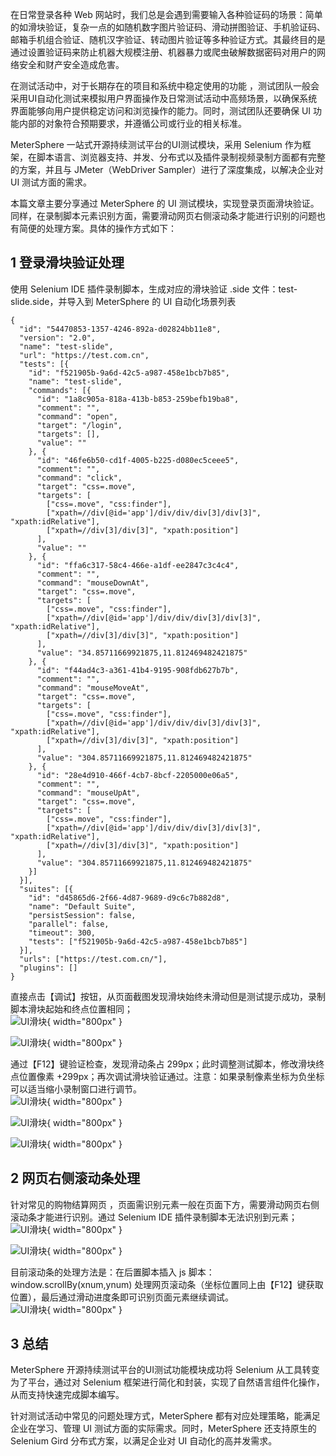 在日常登录各种 Web 网站时，我们总是会遇到需要输入各种验证码的场景：简单的如滑块验证，复杂一点的如随机数字图片验证码、滑动拼图验证、手机验证码、邮箱手机组合验证、随机汉字验证、转动图片验证等多种验证方式。其最终目的是通过设置验证码来防止机器大规模注册、机器暴力或爬虫破解数据密码对用户的网络安全和财产安全造成危害。

在测试活动中，对于长期存在的项目和系统中稳定使用的功能 ，测试团队一般会采用UI自动化测试来模拟用户界面操作及日常测试活动中高频场景，以确保系统界面能够向用户提供稳定访问和浏览操作的能力。同时，测试团队还要确保 UI 功能内部的对象符合预期要求，并遵循公司或行业的相关标准。

MeterSphere 一站式开源持续测试平台的UI测试模块，采用 Selenium 作为框架，在脚本语⾔、浏览器⽀持、并发、分布式以及插件录制视频录制⽅⾯都有完整的⽅案，并且与 JMeter（WebDriver Sampler）进行了深度集成，以解决企业对 UI 测试方面的需求。

本篇文章主要分享通过 MeterSphere 的 UI 测试模块，实现登录页面滑块验证。同样，在录制脚本元素识别方面，需要滑动网页右侧滚动条才能进行识别的问题也有简便的处理方案。具体的操作方式如下：

## 1 登录滑块验证处理

使用 Selenium IDE 插件录制脚本，生成对应的滑块验证 .side 文件：test-slide.side，并导入到 MeterSphere 的 UI 自动化场景列表
```
{
  "id": "54470853-1357-4246-892a-d02824bb11e8",
  "version": "2.0",
  "name": "test-slide",
  "url": "https://test.com.cn",
  "tests": [{
    "id": "f521905b-9a6d-42c5-a987-458e1bcb7b85",
    "name": "test-slide",
    "commands": [{
      "id": "1a8c905a-818a-413b-b853-259befb19ba8",
      "comment": "",
      "command": "open",
      "target": "/login",
      "targets": [],
      "value": ""
    }, {
      "id": "46fe6b50-cd1f-4005-b225-d080ec5ceee5",
      "comment": "",
      "command": "click",
      "target": "css=.move",
      "targets": [
        ["css=.move", "css:finder"],
        ["xpath=//div[@id='app']/div/div/div[3]/div[3]", "xpath:idRelative"],
        ["xpath=//div[3]/div[3]", "xpath:position"]
      ],
      "value": ""
    }, {
      "id": "ffa6c317-58c4-466e-a1df-ee2847c3c4c4",
      "comment": "",
      "command": "mouseDownAt",
      "target": "css=.move",
      "targets": [
        ["css=.move", "css:finder"],
        ["xpath=//div[@id='app']/div/div/div[3]/div[3]", "xpath:idRelative"],
        ["xpath=//div[3]/div[3]", "xpath:position"]
      ],
      "value": "34.85711669921875,11.812469482421875"
    }, {
      "id": "f44ad4c3-a361-41b4-9195-908fdb627b7b",
      "comment": "",
      "command": "mouseMoveAt",
      "target": "css=.move",
      "targets": [
        ["css=.move", "css:finder"],
        ["xpath=//div[@id='app']/div/div/div[3]/div[3]", "xpath:idRelative"],
        ["xpath=//div[3]/div[3]", "xpath:position"]
      ],
      "value": "304.85711669921875,11.812469482421875"
    }, {
      "id": "28e4d910-466f-4cb7-8bcf-2205000e06a5",
      "comment": "",
      "command": "mouseUpAt",
      "target": "css=.move",
      "targets": [
        ["css=.move", "css:finder"],
        ["xpath=//div[@id='app']/div/div/div[3]/div[3]", "xpath:idRelative"],
        ["xpath=//div[3]/div[3]", "xpath:position"]
      ],
      "value": "304.85711669921875,11.812469482421875"
    }]
  }],
  "suites": [{
    "id": "d45865d6-2f66-4d87-9689-d9c6c7b882d8",
    "name": "Default Suite",
    "persistSession": false,
    "parallel": false,
    "timeout": 300,
    "tests": ["f521905b-9a6d-42c5-a987-458e1bcb7b85"]
  }],
  "urls": ["https://test.com.cn/"],
  "plugins": []
}
```

直接点击【调试】按钮，从页面截图发现滑块始终未滑动但是测试提示成功，录制脚本滑块起始和终点位置相同；<br>
![UI滑块](../img/tutorial/ui_slider/调试按钮.png){ width="800px" }

![UI滑块](../img/tutorial/ui_slider/调试场景.png){ width="800px" }

通过【F12】键验证检查，发现滑动条占 299px；此时调整测试脚本，修改滑块终点位置像素 +299px；再次调试滑块验证通过。注意：如果录制像素坐标为负坐标可以适当缩小录制窗口进行调节。<br>
![UI滑块](../img/tutorial/ui_slider/F12抓取.png){ width="800px" }

![UI滑块](../img/tutorial/ui_slider/场景进行调试.png){ width="800px" }

![UI滑块](../img/tutorial/ui_slider/滑块登录成功.png){ width="800px" }

## 2 网页右侧滚动条处理
针对常见的购物结算网页 ，页面需识别元素一般在页面下方，需要滑动网页右侧滚动条才能进行识别。通过 Selenium IDE 插件录制脚本无法识别到元素；<br>
![UI滑块](../img/tutorial/ui_slider/购物滚动条.png){ width="800px" }

![UI滑块](../img/tutorial/ui_slider/MS日志.png){ width="800px" }

目前滚动条的处理方法是：在后置脚本插入 js 脚本：window.scrollBy(xnum,ynum) 处理网页滚动条（坐标位置同上由【F12】键获取位置），最后通过滑动进度条即可识别页面元素继续调试。<br>
![UI滑块](../img/tutorial/ui_slider/js脚本.png){ width="800px" }

## 3 总结
MeterSphere 开源持续测试平台的UI测试功能模块成功将 Selenium 从工具转变为了平台，通过对 Selenium 框架进行简化和封装，实现了自然语言组件化操作，从而支持快速完成脚本编写。

针对测试活动中常见的问题处理方式，MeterSphere 都有对应处理策略，能满足企业在学习、管理 UI 测试方面的实际需求。同时，MeterSphere 还支持原生的 Selenium Gird 分布式方案，以满足企业对 UI 自动化的高并发需求。